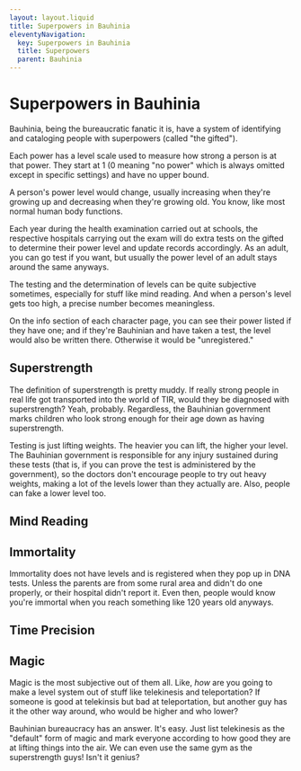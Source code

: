 ```yaml
---
layout: layout.liquid
title: Superpowers in Bauhinia
eleventyNavigation:
  key: Superpowers in Bauhinia
  title: Superpowers
  parent: Bauhinia
---
```


# Superpowers in Bauhinia

Bauhinia, being the bureaucratic fanatic it is, have a system of identifying and cataloging people with superpowers (called "the gifted").

Each power has a level scale used to measure how strong a person is at that power. They start at 1 (0 meaning "no power" which is always omitted except in specific settings) and have no upper bound.

A person's power level would change, usually increasing when they're growing up and decreasing when they're growing old. You know, like most normal human body functions.

Each year during the health examination carried out at schools, the respective hospitals carrying out the exam will do extra tests on the gifted to determine their power level and update records accordingly. As an adult, you can go test if you want, but usually the power level of an adult stays around the same anyways.

The testing and the determination of levels can be quite subjective sometimes, especially for stuff like mind reading. And when a person's level gets too high, a precise number becomes meaningless.

On the info section of each character page, you can see their power listed if they have one; and if they're Bauhinian and have taken a test, the level would also be written there. Otherwise it would be "unregistered."

## Superstrength

The definition of superstrength is pretty muddy. If really strong people in real life got transported into the world of TIR, would they be diagnosed with superstrength? Yeah, probably. Regardless, the Bauhinian government marks children who look strong enough for their age down as having superstrength.

Testing is just lifting weights. The heavier you can lift, the higher your level. The Bauhinian government is responsible for any injury sustained during these tests (that is, if you can prove the test is administered by the government), so the doctors don't encourage people to try out heavy weights, making a lot of the levels lower than they actually are. Also, people can fake a lower level too.

## Mind Reading

## Immortality

Immortality does not have levels and is registered when they pop up in DNA tests. Unless the parents are from some rural area and didn't do one properly, or their hospital didn't report it. Even then, people would know you're immortal when you reach something like 120 years old anyways.

## Time Precision

## Magic

Magic is the most subjective out of them all. Like, *how* are you going to make a level system out of stuff like telekinesis and teleportation? If someone is good at telekinsis but bad at teleportation, but another guy has it the other way around, who would be higher and who lower?

Bauhinian bureaucracy has an answer. It's easy. Just list telekinesis as the "default" form of magic and mark everyone according to how good they are at lifting things into the air. We can even use the same gym as the superstrength guys! Isn't it genius?
